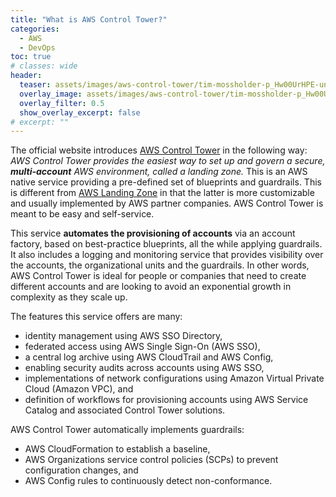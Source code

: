 ```yaml
---
title: "What is AWS Control Tower?"
categories:
  - AWS
  - DevOps
toc: true
# classes: wide
header:
  teaser: assets/images/aws-control-tower/tim-mossholder-p_Hw00UrHPE-unsplash .jpg
  overlay_image: assets/images/aws-control-tower/tim-mossholder-p_Hw00UrHPE-unsplash .jpg
  overlay_filter: 0.5
  show_overlay_excerpt: false
# excerpt: ""
---
```


The official website introduces [AWS Control Tower](https://aws.amazon.com/controltower) in the following way: *AWS Control Tower provides the easiest way to set up and govern a secure, **multi-account** AWS environment, called a landing zone.* This is an AWS native service providing a pre-defined set of blueprints and guardrails. This is different from [AWS Landing Zone](https://aws.amazon.com/solutions/implementations/aws-landing-zone/) in that the latter is more customizable and usually implemented by AWS partner companies. AWS Control Tower is meant to be easy and self-service.

This service **automates the provisioning of accounts** via an account factory, based on best-practice blueprints, all the while applying guardrails. It also includes a logging and monitoring service that provides visibility over the accounts, the organizational units and the guardrails. In other words, AWS Control Tower is ideal for people or companies that need to create different accounts and are looking to avoid an exponential growth in complexity as they scale up.

The features this service offers are many:
  - identity management using AWS SSO Directory,
  - federated access using AWS Single Sign-On (AWS SSO), 
  - a central log archive using AWS CloudTrail and AWS Config,
  - enabling security audits across accounts using AWS SSO, 
  - implementations of network configurations using Amazon Virtual Private Cloud (Amazon VPC), and 
  - definition of workflows for provisioning accounts using AWS Service Catalog and associated Control Tower solutions.

AWS Control Tower automatically implements guardrails:
  -  AWS CloudFormation to establish a baseline, 
  -  AWS Organizations service control policies (SCPs) to prevent configuration changes, and 
  -  AWS Config rules to continuously detect non-conformance.